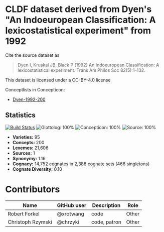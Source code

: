 # CLDF dataset derived from Dyen's "An Indoeuropean Classification: A lexicostatistical experiment" from 1992

Cite the source dataset as

> Dyen I, Kruskal JB, Black P (1992) An Indoeuropean Classification: A lexicostatistical experiment. Trans Am Philos Soc 82(5):1–132.

This dataset is licensed under a CC-BY-4.0 license


Conceptlists in Concepticon:
- [Dyen-1992-200](https://concepticon.clld.org/contributions/Dyen-1992-200)
## Statistics


[![Build Status](https://travis-ci.org/lexibank/dyenindoeuropean.svg?branch=master)](https://travis-ci.org/lexibank/dyenindoeuropean)
![Glottolog: 100%](https://img.shields.io/badge/Glottolog-100%25-brightgreen.svg "Glottolog: 100%")
![Concepticon: 100%](https://img.shields.io/badge/Concepticon-100%25-brightgreen.svg "Concepticon: 100%")
![Source: 100%](https://img.shields.io/badge/Source-100%25-brightgreen.svg "Source: 100%")

- **Varieties:** 95
- **Concepts:** 200
- **Lexemes:** 21,606
- **Sources:** 1
- **Synonymy:** 1.16
- **Cognacy:** 14,752 cognates in 2,388 cognate sets (466 singletons)
- **Cognate Diversity:** 0.10

# Contributors

Name | GitHub user | Description | Role
 --- | --- | --- | ---
Robert Forkel | @xrotwang | code | Other
Christoph Rzymski | @chrzyki | code, patron | Other


